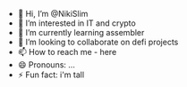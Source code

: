 - 👋 Hi, I’m @NikiSlim
- 👀 I’m interested in IT and crypto
- 🌱 I’m currently learning assembler
- 💞️ I’m looking to collaborate on defi projects
- 📫 How to reach me - here
- 😄 Pronouns: ...
- ⚡ Fun fact: i'm tall

<!---
NikiSlim/NikiSlim is a ✨ special ✨ repository because its `README.md` (this file) appears on your GitHub profile.
You can click the Preview link to take a look at your changes.
--->
